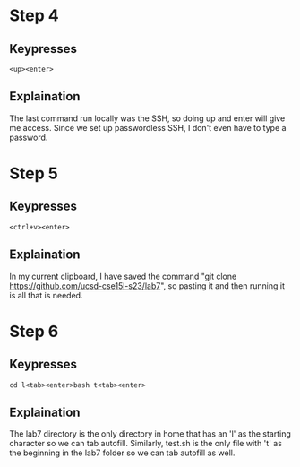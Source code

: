 # Step 4
## Keypresses
`<up><enter>`
## Explaination
The last command run locally was the SSH, so doing up and enter will give me access. Since we set up passwordless SSH, I don't even have to type a password.

# Step 5
## Keypresses
`<ctrl+v><enter>`
## Explaination
In my current clipboard, I have saved the command "git clone https://github.com/ucsd-cse15l-s23/lab7", so pasting it and then running it is all that is needed.

# Step 6
## Keypresses
`cd l<tab><enter>bash t<tab><enter>`
## Explaination
The lab7 directory is the only directory in home that has an 'l' as the starting character so we can tab autofill. Similarly, test.sh is the only file with 't' as the beginning in the lab7 folder so we can tab autofill as well.
